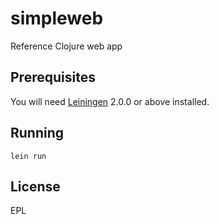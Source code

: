 # simpleweb

Reference Clojure web app

## Prerequisites

You will need [Leiningen][1] 2.0.0 or above installed.

[1]: https://github.com/technomancy/leiningen

## Running

    lein run

## License

EPL
